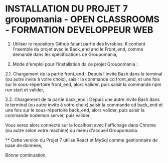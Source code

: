 # INSTALLATION DU PROJET 7 groupomania - OPEN CLASSROOMS - FORMATION DEVELOPPEUR WEB

1. Utiliser le repository Github faiant partie des livrables. Il contient l'nsemble du projet avec le Back_end and le Front_end, comme demandé dans les spécifications de Groupomania,

2. Mode d'emploi pour l'installation da ce projet Groupomania :

2.1. Chargement de la partie front_end : Depuis l'invite Bash dans le terminal (ou autre invite à votre choix), saisir la commande cd front_end, et une fois sur le sous-répertoire front_end, alors valider, puis saisir la commande npm run start et valider,

2.2. Chargement de la partie back_end : Depuis une autre invite Bash dans le terminal (ou autre invite à votre choix),saisir la commande cd back_end et une fois sur le sous-répertoire back_end, alors valider, puis saisir la commande nodemon server, puis valider.

Vous serez alors connecté sur le localhost avec l'affichage dans Chrome (ou autre selon votre machine) du menu d'accueil Groupomania.

** Cette version du Projet 7 utilise React et MySql comme gestionnaire de base de données,

Bonne continuation,
